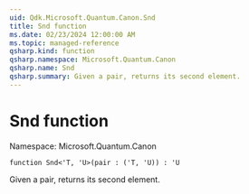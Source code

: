 ```yaml
---
uid: Qdk.Microsoft.Quantum.Canon.Snd
title: Snd function
ms.date: 02/23/2024 12:00:00 AM
ms.topic: managed-reference
qsharp.kind: function
qsharp.namespace: Microsoft.Quantum.Canon
qsharp.name: Snd
qsharp.summary: Given a pair, returns its second element.
---
```


# Snd function

Namespace: Microsoft.Quantum.Canon

```qsharp
function Snd<'T, 'U>(pair : ('T, 'U)) : 'U
```

Given a pair, returns its second element.
